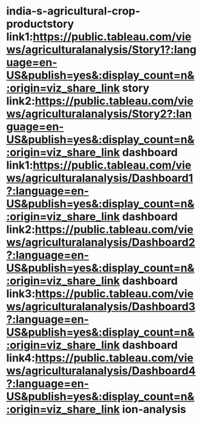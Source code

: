 # india-s-agricultural-crop-productstory link1:https://public.tableau.com/views/agriculturalanalysis/Story1?:language=en-US&publish=yes&:display_count=n&:origin=viz_share_link                                                                                                                                                                                                                                                                                                                                                                                                                                                                                                                                                                                                                                                                                                                                                                                                                                                                                                                     story link2:https://public.tableau.com/views/agriculturalanalysis/Story2?:language=en-US&publish=yes&:display_count=n&:origin=viz_share_link                                                                                                                                                                                                                                                                                                                                                                                                                                                                                                                                                                                                                                                                                                                                                                                                                                                                                                                     dashboard link1:https://public.tableau.com/views/agriculturalanalysis/Dashboard1?:language=en-US&publish=yes&:display_count=n&:origin=viz_share_link                                                                                                                                                                                                                                                                                                                                                                                                                                                                                                                                                                                                                                                                                                                                                                                                                                                                                                             dashboard link2:https://public.tableau.com/views/agriculturalanalysis/Dashboard2?:language=en-US&publish=yes&:display_count=n&:origin=viz_share_link                                                                                                                                                                                                                                                                                                                                                                                                                                                                                                                                                                                                                                                                                                                                                                                                                                                                                                             dashboard link3:https://public.tableau.com/views/agriculturalanalysis/Dashboard3?:language=en-US&publish=yes&:display_count=n&:origin=viz_share_link                                                                                                                                                                                                                                                                                                                                                                                                                                                                                                                                                                                                                                                                                                                                                                                                                                                                                                             dashboard link4:https://public.tableau.com/views/agriculturalanalysis/Dashboard4?:language=en-US&publish=yes&:display_count=n&:origin=viz_share_link           																																																																																																																																													    			                               ion-analysis
